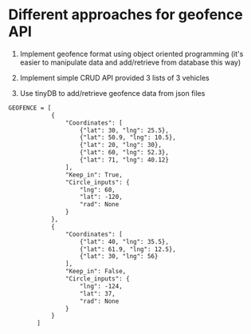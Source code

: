 # Different approaches for geofence API

1. Implement geofence format using object oriented programming (it's easier to manipulate data and add/retrieve from database this way)

2. Implement simple CRUD API provided 3 lists of 3 vehicles

3. Use tinyDB to add/retrieve geofence data from json files

``` default format for geofence
GEOFENCE = [
            {
                "Coordinates": [
                    {"lat": 30, "lng": 25.5},
                    {"lat": 50.9, "lng": 10.5},
                    {"lat": 20, "lng": 30},
                    {"lat": 60, "lng": 52.3},
                    {"lat": 71, "lng": 40.12}
                ],
                "Keep_in": True,
                "Circle_inputs": {
                    "lng": 60,
                    "lat": -120,
                    "rad": None
                }
            },
            {
                "Coordinates": [
                    {"lat": 40, "lng": 35.5},
                    {"lat": 61.9, "lng": 12.5},
                    {"lat": 30, "lng": 56}
                ],
                "Keep_in": False,
                "Circle_inputs": {
                    "lng": -124,
                    "lat": 37,
                    "rad": None
                }
            }
        ]
```